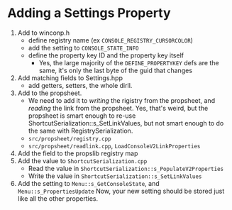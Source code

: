 # Adding a Settings Property

1. Add to winconp.h
    * define registry name (ex `CONSOLE_REGISTRY_CURSORCOLOR`)
    * add the setting to `CONSOLE_STATE_INFO`
    * define the property key ID and the property key itself
        - Yes, the large majority of the `DEFINE_PROPERTYKEY` defs are the same, it's only the last byte of the guid that changes
2. Add matching fields to Settings.hpp
    - add getters, setters, the whole dirll.
3. Add to the propsheet.
    - We need to add it to *writing* the rigistry from the propsheet, and *reading* the link from the propsheet. Yes, that's weird, but the propsheet is smart enough to re-use ShortcutSerialization::s_SetLinkValues, but not smart enough to do the same with RegistrySerialization.
    - `src/propsheet/registry.cpp`
    - `src/propsheet/readlink.cpp`, `LoadConsoleV2LinkProperties`
4. Add the field to the propslib registry map
5. Add the value to `ShortcutSerialization.cpp`
    - Read the value in `ShortcutSerialization::s_PopulateV2Properties`
    - Write the value in `ShortcutSerialization::s_SetLinkValues`
6. Add the setting to `Menu::s_GetConsoleState`, and `Menu::s_PropertiesUpdate`
Now, your new setting should be stored just like all the other properties.
